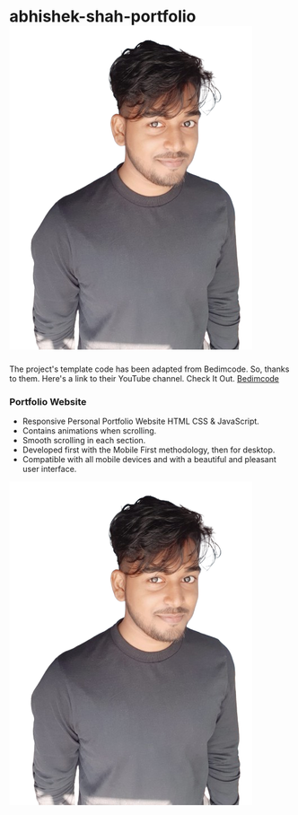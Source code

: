 # abhishek-shah-portfolio ![preview img](/blacktshirtabhibg.png)
The project's template code has been adapted from Bedimcode. So, thanks to them. 
Here's a link to their YouTube channel. Check It Out. [Bedimcode](https://www.youtube.com/@Bedimcode)
### Portfolio Website

- Responsive Personal Portfolio Website HTML CSS & JavaScript.
- Contains animations when scrolling.
- Smooth scrolling in each section.
- Developed first with the Mobile First methodology, then for desktop.
- Compatible with all mobile devices and with a beautiful and pleasant user interface.

![preview img](/blacktshirtabhibg.png)


